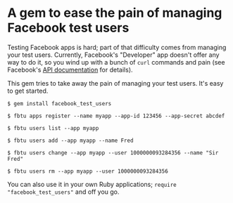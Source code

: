 # A gem to ease the pain of managing Facebook test users

Testing Facebook apps is hard; part of that difficulty comes from
managing your test users. Currently, Facebook's "Developer" app
doesn't offer any way to do it, so you wind up with a bunch of `curl`
commands and pain (see Facebook's [API
documentation](https://developers.facebook.com/docs/test_users/) for
details).

This gem tries to take away the pain of managing your test users. It's
easy to get started.

`$ gem install facebook_test_users`

`$ fbtu apps register --name myapp --app-id 123456 --app-secret abcdef`

`$ fbtu users list --app myapp`

`$ fbtu users add --app myapp --name Fred`

`$ fbtu users change --app myapp --user 1000000093284356 --name "Sir Fred"`

`$ fbtu users rm --app myapp --user 1000000093284356`

You can also use it in your own Ruby applications; `require
"facebook_test_users"` and off you go.
